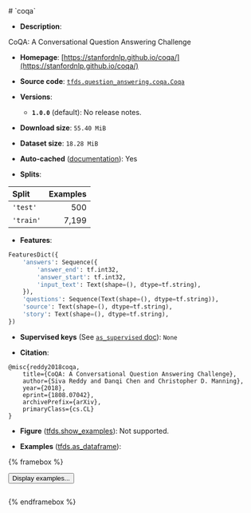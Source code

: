 <div itemscope itemtype="http://schema.org/Dataset">
  <div itemscope itemprop="includedInDataCatalog" itemtype="http://schema.org/DataCatalog">
    <meta itemprop="name" content="TensorFlow Datasets" />
  </div>
  <meta itemprop="name" content="coqa" />
  <meta itemprop="description" content="CoQA: A Conversational Question Answering Challenge&#10;&#10;To use this dataset:&#10;&#10;```python&#10;import tensorflow_datasets as tfds&#10;&#10;ds = tfds.load(&#x27;coqa&#x27;, split=&#x27;train&#x27;)&#10;for ex in ds.take(4):&#10;  print(ex)&#10;```&#10;&#10;See [the guide](https://www.tensorflow.org/datasets/overview) for more&#10;informations on [tensorflow_datasets](https://www.tensorflow.org/datasets).&#10;&#10;" />
  <meta itemprop="url" content="https://www.tensorflow.org/datasets/catalog/coqa" />
  <meta itemprop="sameAs" content="https://stanfordnlp.github.io/coqa/" />
  <meta itemprop="citation" content="@misc{reddy2018coqa,&#10;    title={CoQA: A Conversational Question Answering Challenge},&#10;    author={Siva Reddy and Danqi Chen and Christopher D. Manning},&#10;    year={2018},&#10;    eprint={1808.07042},&#10;    archivePrefix={arXiv},&#10;    primaryClass={cs.CL}&#10;}" />
</div>
# `coqa`

*   **Description**:

CoQA: A Conversational Question Answering Challenge

*   **Homepage**: [https://stanfordnlp.github.io/coqa/](https://stanfordnlp.github.io/coqa/)

*   **Source code**: [`tfds.question_answering.coqa.Coqa`](https://github.com/tensorflow/datasets/tree/master/tensorflow_datasets/question_answering/coqa/coqa.py)

*   **Versions**:

    * **`1.0.0`** (default): No release notes.

*   **Download size**: `55.40 MiB`

*   **Dataset size**: `18.28 MiB`

*   **Auto-cached** ([documentation](https://www.tensorflow.org/datasets/performances#auto-caching)): Yes

*   **Splits**:

Split  | Examples
:----- | -------:
`'test'` | 500
`'train'` | 7,199

*   **Features**:

```python
FeaturesDict({
    'answers': Sequence({
        'answer_end': tf.int32,
        'answer_start': tf.int32,
        'input_text': Text(shape=(), dtype=tf.string),
    }),
    'questions': Sequence(Text(shape=(), dtype=tf.string)),
    'source': Text(shape=(), dtype=tf.string),
    'story': Text(shape=(), dtype=tf.string),
})
```

*   **Supervised keys** (See [`as_supervised` doc](https://www.tensorflow.org/datasets/api_docs/python/tfds/load#args)): `None`

*   **Citation**:

```
@misc{reddy2018coqa,
    title={CoQA: A Conversational Question Answering Challenge},
    author={Siva Reddy and Danqi Chen and Christopher D. Manning},
    year={2018},
    eprint={1808.07042},
    archivePrefix={arXiv},
    primaryClass={cs.CL}
}
```

*   **Figure** ([tfds.show_examples](https://www.tensorflow.org/datasets/api_docs/python/tfds/visualization/show_examples)): Not supported.

*   **Examples** ([tfds.as_dataframe](https://www.tensorflow.org/datasets/api_docs/python/tfds/as_dataframe)):

<!-- mdformat off(HTML should not be auto-formatted) -->

{% framebox %}

<button id="displaydataframe">Display examples...</button>
<div id="dataframecontent" style="overflow-x:scroll"></div>

<script src="https://www.gstatic.com/external_hosted/jquery2.min.js"></script>

<script>
var url = "https://storage.googleapis.com/tfds-data/visualization/dataframe/coqa-1.0.0.html";
$(document).ready(() => {
  $("#displaydataframe").click((event) => {
    // Disable the button after clicking (dataframe loaded only once).
    $("#displaydataframe").prop("disabled", true);

    // Pre-fetch and display the content
    $.get(url, (data) => {
      $("#dataframecontent").html(data);
    }).fail(() => {
      $("#dataframecontent").html(
        'Error loading examples. If the error persist, please open '
        + 'a new issue.'
      );
    });
  });
});
</script>

{% endframebox %}

<!-- mdformat on -->
